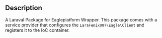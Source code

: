 ## Description
A Laraval Package for Eagleplatform Wrapper.
This package comes with a service provider that configures the `LaraFenix007\Eagle\Client` and registers it to the IoC container.
